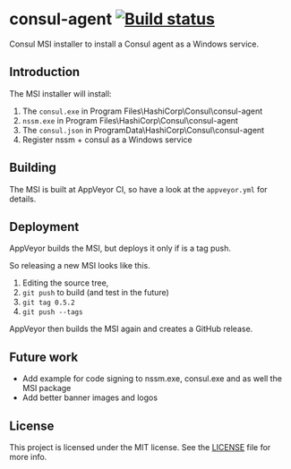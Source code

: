 # consul-agent [![Build status](https://ci.appveyor.com/api/projects/status/rue46i4p5y9i2p4t?svg=true)](https://ci.appveyor.com/project/StefanScherer/consul-agent)

Consul MSI installer to install a Consul agent as a Windows service.

## Introduction

The MSI installer will install:

1. The `consul.exe` in Program Files\HashiCorp\Consul\consul-agent
2. `nssm.exe` in Program Files\HashiCorp\Consul\consul-agent
3. The `consul.json` in ProgramData\HashiCorp\Consul\consul-agent
4. Register nssm + consul as a Windows service

## Building

The MSI is built at AppVeyor CI, so have a look at the `appveyor.yml` for details.

## Deployment

AppVeyor builds the MSI, but deploys it only if is a tag push.

So releasing a new MSI looks like this.

1. Editing the source tree,
2. `git push` to build (and test in the future)
3. `git tag 0.5.2`
4. `git push --tags`

AppVeyor then builds the MSI again and creates a GitHub release.

## Future work

* Add example for code signing to nssm.exe, consul.exe and as well the MSI package
* Add better banner images and logos

## License

This project is licensed under the MIT license. See the [LICENSE](./LICENSE) file for more info.
